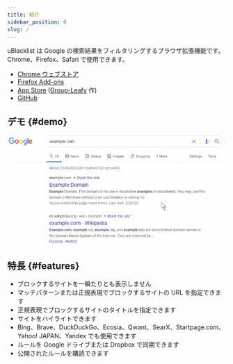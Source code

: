 ```yaml
---
title: 紹介
sidebar_position: 0
slug: /
---
```


uBlacklist は Google の検索結果をフィルタリングするブラウザ拡張機能です。Chrome、Firefox、Safari で使用できます。

- [Chrome ウェブストア](https://chrome.google.com/webstore/detail/ublacklist/pncfbmialoiaghdehhbnbhkkgmjanfhe/)
- [Firefox Add-ons](https://addons.mozilla.org/ja/firefox/addon/ublacklist/)
- [App Store](https://apps.apple.com/jp/app/ublacklist-for-safari/id1547912640) ([Group-Leafy](https://github.com/HoneyLuka/uBlacklist/tree/safari-port/safari-project) 作)
- [GitHub](https://github.com/iorate/ublacklist)

## デモ {#demo}

![demo](/img/demo.gif)

## 特長 {#features}

- ブロックするサイトを一瞬たりとも表示しません
- マッチパターンまたは正規表現でブロックするサイトの URL を指定できます
- 正規表現でブロックするサイトのタイトルを指定できます
- サイトをハイライトできます
- Bing、Brave、DuckDuckGo、Ecosia、Qwant、SearX、Startpage.com、Yahoo! JAPAN、Yandex でも使用できます
- ルールを Google ドライブまたは Dropbox で同期できます
- 公開されたルールを購読できます
